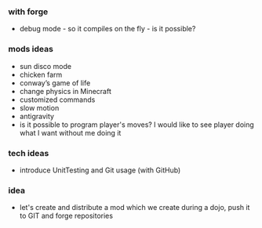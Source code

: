 ### with forge
- debug mode - so it compiles on the fly - is it possible?

### mods ideas
- sun disco mode
- chicken farm
- conway’s game of life
- change physics in Minecraft
- customized commands
- slow motion
- antigravity
- is it possible to program player's moves? I would like to see player doing what I want without me doing it

### tech ideas
- introduce UnitTesting and Git usage (with GitHub)

### idea
- let's create and distribute a mod which we create during a dojo, push it to GIT and forge repositories